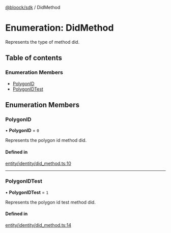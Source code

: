 [@bloock/sdk](../index.md) / DidMethod

# Enumeration: DidMethod

Represents the type of method did.

## Table of contents

### Enumeration Members

- [PolygonID](DidMethod-1.md#polygonid)
- [PolygonIDTest](DidMethod-1.md#polygonidtest)

## Enumeration Members

### PolygonID

• **PolygonID** = ``0``

Represents the polygon id method did.

#### Defined in

[entity/identity/did_method.ts:10](https://github.com/bloock/bloock-sdk/blob/10b1e90/languages/js/src/entity/identity/did_method.ts#L10)

___

### PolygonIDTest

• **PolygonIDTest** = ``1``

Represents the polygon id test method did.

#### Defined in

[entity/identity/did_method.ts:14](https://github.com/bloock/bloock-sdk/blob/10b1e90/languages/js/src/entity/identity/did_method.ts#L14)
